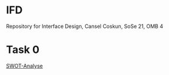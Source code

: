 # IFD
Repository for Interface Design, Cansel Coskun, SoSe 21, OMB 4
# Task 0
<a href="https://github.com/cansel28/IFD/tree/main/task0_swot">SWOT-Analyse</a>

